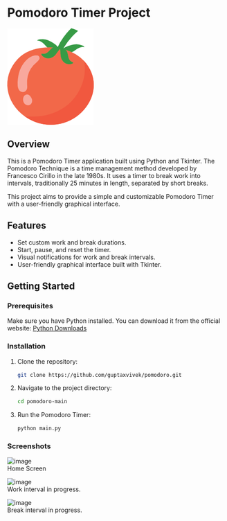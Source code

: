# Pomodoro Timer Project

![Pomodoro Timer](tomato.png)

## Overview

This is a Pomodoro Timer application built using Python and Tkinter. The Pomodoro Technique is a time management method developed by Francesco Cirillo in the late 1980s. It uses a timer to break work into intervals, traditionally 25 minutes in length, separated by short breaks.

This project aims to provide a simple and customizable Pomodoro Timer with a user-friendly graphical interface.

## Features

- Set custom work and break durations.
- Start, pause, and reset the timer.
- Visual notifications for work and break intervals.
- User-friendly graphical interface built with Tkinter.

## Getting Started

### Prerequisites

Make sure you have Python installed. You can download it from the official website: [Python Downloads](https://www.python.org/downloads/)

### Installation

1. Clone the repository:

   ```bash
   git clone https://github.com/guptaxvivek/pomodoro.git

2. Navigate to the project directory:

   ```bash
   cd pomodoro-main
3. Run the Pomodoro Timer:

   ```bash
   python main.py

### Screenshots


![image](https://github.com/guptaxvivek/pomodoro/assets/19484508/fc3d3cc1-c2ec-48fc-b20e-a0fc989a5d3e)
<br>
Home Screen 

![image](https://github.com/guptaxvivek/pomodoro/assets/19484508/df127c21-5879-4f5f-8b4a-9cbac846b4d9)
<br>
Work interval in progress.

![image](https://github.com/guptaxvivek/pomodoro/assets/19484508/976b40ee-b302-4de3-b8c6-4a8b96ae9696)
<br>
Break interval in progress.



